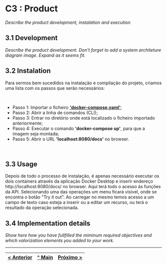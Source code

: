 # C3 : Product

_Describe the product development, instalation and execution_

## 3.1 Development

_Describe the product development. Don't forget to add a system architeture diagram image. Expand as it seems fit._

## 3.2 Instalation

Para sermos bem sucedidos na instalação e compilação do projeto, criamos uma lista com os passos que serão necessários:

<br>

* Passo 1: Importar o ficheiro **['docker-compose.yaml'](../docker-compose.yaml)**;
* Passo 2: Abrir a linha de comandos (CLI);
* Passo 3: Entrar no diretório onde está localizado o ficheiro importado anteriormente;
* Passo 4: Executar o comando **'docker-compose up'**, para que a imagem seja montada;
* Passo 5: Abrir o URL **'localhost:8080/docs'** no browser.

<br>

## 3.3 Usage

Depois de todo o processo de instalação, é apenas necessário executar os dois containers através da aplicação Docker Desktop e inserir endereço http://localhost:8080/docs/ no browser.
Aqui terá todo o acesso ás funções da API.
Selecionando uma das operações um menu ficará visível, onde se encontra o botão "Try it out". Ao carregar no mesmo temos acesso a um campo de texto caso esteja a inserir ou a editar um recurso, ou terá o resultado da operação selecionada.

## 3.4 Implementation details

_Show here how you have fullfilled the miminum required objectives and which valorization elements you added to your work._


---
[< Anterior](c2.md) | [^ Main](../../../) | [Próximo >](c1.md)
:--- | :---: | ---: 